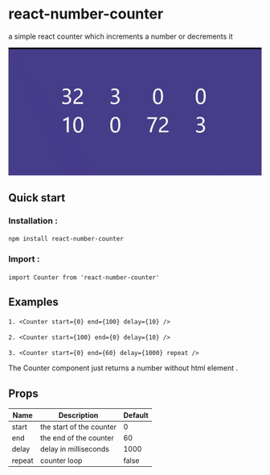 # react-number-counter
a simple react counter which increments a number or decrements it

![center](https://raw.githubusercontent.com/m-ettahiri/react-number-counter/master/counter.gif)

## Quick start
### Installation : 
`npm install react-number-counter`
### Import :
`import Counter from 'react-number-counter'`
## Examples
`1. <Counter start={0} end={100} delay={10} />`   

`2. <Counter start={100} end={0} delay={10} />`     

`3. <Counter start={0} end={60} delay={1000} repeat />`     

The Counter component just returns a number without html element .

## Props

Name | Description | Default |
--- | --- | --- | 
start | the start of the counter | 0 |
end | the end of the counter | 60 |
delay | delay in milliseconds | 1000 |
repeat |counter loop  | false |